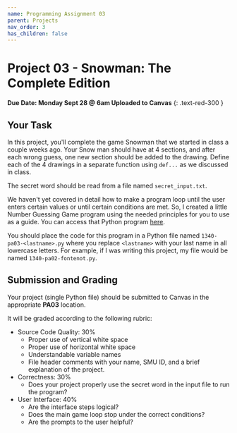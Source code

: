 ```yaml
---
name: Programming Assignment 03
parent: Projects
nav_order: 3
has_children: false
---
```



# Project 03 - Snowman: The Complete Edition

**Due Date: Monday Sept 28 @ 6am Uploaded to Canvas** 
{: .text-red-300 }

## Your Task

In this project, you'll complete the game Snowman that we started in class a couple weeks ago.  Your Snow man should have at 4 sections, and after each wrong guess, one new section should be added to the drawing.  Define each of the 4 drawings in a separate function using `def...` as we discussed in class. 

The secret word should be read from a file named `secret_input.txt`.  

We haven't yet covered in detail how to make a program loop until the user enters certain values or until certain conditions are met.  So, I created a little Number Guessing Game program using the needed principles for you to use as a guide.  You can access that Python program [here](num_guessing_game.py). 

You should place the code for this program in a Python file named `1340-pa03-<lastname>.py` where you replace `<lastname>` with your last name in all lowercase letters.  For example, if I was writing this project, my file would be named `1340-pa02-fontenot.py`. 

## Submission and Grading

Your project (single Python file) should be submitted to Canvas in the appropriate **PA03** location. 

It will be graded according to the following rubric:

- Source Code Quality: 30%
  - Proper use of vertical white space
  - Proper use of horizontal white space
  - Understandable variable names
  - File header comments with your name, SMU ID, and a brief explanation of the project. 
- Correctness: 30% 
  - Does your project properly use the secret word in the input file to run the program? 
- User Interface: 40%
  - Are the interface steps logical?
  - Does the main game loop stop under the correct conditions?
  - Are the prompts to the user helpful? 

